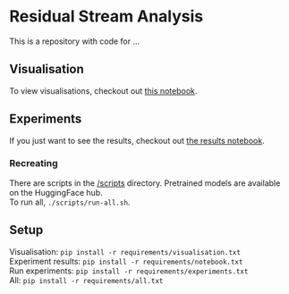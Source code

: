 # Residual Stream Analysis
This is a repository with code for ...  
## Visualisation
To view visualisations, checkout out [this notebook](visualisation/notebook.ipynb). 
## Experiments
If you just want to see the results, checkout out [the results notebook](notebook.ipynb).  
### Recreating
There are scripts in the [/scripts](/scripts/) directory. Pretrained models are available on the HuggingFace hub.  
To run all, ```./scripts/run-all.sh```.
## Setup
Visualisation: `pip install -r requirements/visualisation.txt`  
Experiment results: `pip install -r requirements/notebook.txt`  
Run experiments: `pip install -r requirements/experiments.txt`  
All: `pip install -r requirements/all.txt`
